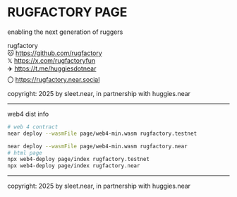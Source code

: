 # RUGFACTORY PAGE

enabling the next generation of ruggers


rugfactory
<br/>
🐱 https://github.com/rugfactory
<br/>
𝕏 https://x.com/rugfactoryfun
<br/>
✈️ https://t.me/huggiesdotnear
<br/>
〇 https://rugfactory.near.social


copyright: 2025 by sleet.near, in partnership with huggies.near




---


web4 dist info


```sh
# web 4 contract
near deploy --wasmFile page/web4-min.wasm rugfactory.testnet

near deploy --wasmFile page/web4-min.wasm rugfactory.near
# html page
npx web4-deploy page/index rugfactory.testnet
npx web4-deploy page/index rugfactory.near

```



---


copyright: 2025 by sleet.near, in partnership with huggies.near